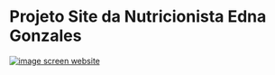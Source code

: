 # Projeto Site da Nutricionista Edna Gonzales

[![image screen website](https://user-images.githubusercontent.com/109625159/218622220-03c5d244-a0d0-48aa-ab9e-b008d8f48242.jpg)](https://kelvingbl.github.io/projeto-nutricionista-site/home.html)
